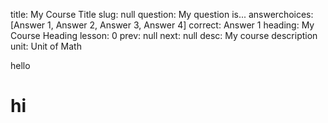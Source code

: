 title: My Course Title
slug: null
question: My question is...
answerchoices: [Answer 1, Answer 2, Answer 3, Answer 4]
correct: Answer 1
heading: My Course Heading
lesson: 0
prev: null
next: null
desc: My course description
unit: Unit of Math

hello
# hi